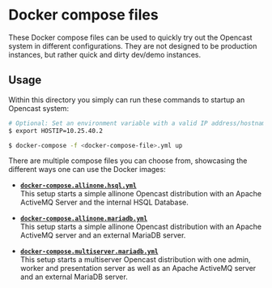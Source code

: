 # Docker compose files

These Docker compose files can be used to quickly try out the Opencast system in
different configurations. They are not designed to be production instances, but
rather quick and dirty dev/demo instances.

## Usage

Within this directory you simply can run these commands to startup an Opencast
system:

```sh
# Optional: Set an environment variable with a valid IP address/hostname to the Docker host that should be used for the download URL
$ export HOSTIP=10.25.40.2

$ docker-compose -f <docker-compose-file>.yml up
```

There are multiple compose files you can choose from, showcasing the different
ways one can use the Docker images:

* [**`docker-compose.allinone.hsql.yml`**](docker-compose.allinone.hsql.yml)  
  This setup starts a simple allinone Opencast distribution with an Apache
  ActiveMQ Server and the internal HSQL Database.

* [**`docker-compose.allinone.mariadb.yml`**](docker-compose.allinone.mariadb.yml)  
  This setup starts a simple allinone Opencast distribution with an Apache
  ActiveMQ server and an external MariaDB server.

* [**`docker-compose.multiserver.mariadb.yml`**](docker-compose.multiserver.mariadb.yml)  
  This setup starts a multiserver Opencast distribution with one admin, worker
  and presentation server as well as an Apache ActiveMQ server and an external
  MariaDB server.
